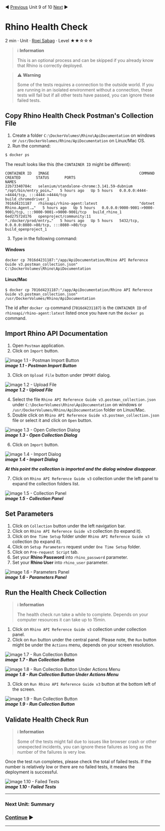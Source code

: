 :arrow_backward: [Previous](./08.SutDeployment.md) Unit 9 of 10 [Next](./10.Summary.md) :arrow_forward:

# Rhino Health Check
2 min · Unit · [Roei Sabag](https://www.linkedin.com/in/roei-sabag-247aa18/) · Level ★★☆☆☆

> :information_source: **Information**
> 
> This is an optional process and can be skipped if you already know that Rhino is correctly deployed.

> :warning: **Warning**
> 
> Some of the tests requires a connection to the outside world. If you are running in an isolated environment without a connection, these tests will fail but if all other tests have passed, you can ignore these failed tests.
  
## Copy Rhino Health Check Postman's Collection File
1. Create a folder `C:\DockerVolumes\Rhino\ApiDocumentation` on windows or `/usr/DockerVolumes/Rhino/ApiDocumentation` on Linux/Mac OS.
2. Run the command:  

```bash
$ docker ps
```  
The result looks like this (the `CONTAINER ID` might be different):  
```
CONTAINER ID   IMAGE                                         COMMAND                  CREATED       STATUS       PORTS                                                           NAMES
22b73340784c   selenium/standalone-chrome:3.141.59-dubnium   "/opt/bin/entry_poin…"   5 hours ago   Up 5 hours   0.0.0.0:4444->4444/tcp, :::4444->4444/tcp                       build_chromedriver_1
7016d4231187   rhinoapi/rhino-agent:latest                   "dotnet Rhino.Agent.…"   5 hours ago   Up 5 hours   0.0.0.0:9000-9001->9000-9001/tcp, :::9000-9001->9000-9001/tcp   build_rhino_1
6ed27572d176   openproject/community:11                      "./docker/prod/entry…"   5 hours ago   Up 5 hours   5432/tcp, 0.0.0.0:8080->80/tcp, :::8080->80/tcp                 build_openproject_1
```
3. Type in the following command:
#### Windows
```
docker cp 7016d4231187:"/app/ApiDocumentation/Rhino API Reference Guide v3.postman_collection.json" C:\DockerVolumes\Rhino\ApiDocumentation
```
#### Linux/Mac
```
$ docker cp 7016d4231187:"/app/ApiDocumentation/Rhino API Reference Guide v3.postman_collection.json" /usr/DockerVolumes/Rhino/ApiDocumentation
```

The id after `docker cp` command (`7016d4231187`) is the `CONTAINER ID` of `rhinoapi/rhino-agent:latest` listed once you have run the `docker ps` command.

## Import Rhino API Documentation
1. Open `Postman` application.
2. Click on `Import` button.  

![image 1.1 - Postman Import Button](./Images/m01u09_1.png)  
_**image 1.1 - Postman Import Button**_  

3. Click on `Upload File` button under `IMPORT` dialog.  

![image 1.2 - Upload File](./Images/m01u09_2.png)  
_**image 1.2 - Upload File**_  

4. Select the file `Rhino API Reference Guide v3.postman_collection.json` under `C:\DockerVolumes\Rhino\ApiDocumentation` on windows or `/usr/DockerVolumes/Rhino/ApiDocumentation` folder on Linux/Mac.
5. Double click on `Rhino API Reference Guide v3.postman_collection.json` file or select it and click on `Open` button.  

![image 1.3 - Open Collection Dialog](./Images/m01u09_3.png)  
_**image 1.3 - Open Collection Dialog**_  

6. Click on `Import` button.  
   
![image 1.4 - Import Dialog](./Images/m01u09_4.png)  
_**image 1.4 - Import Dialog**_  

_**At this point the collection is imported and the dialog window disappear**_.

7. Click on `Rhino API Reference Guide v3` collection under the left panel to expand the collection folders list.  
   
![image 1.5 - Collection Panel](./Images/m01u09_5.png)  
_**image 1.5 - Collection Panel**_ 

## Set Parameters
1. Click on `Collection` button under the left navigation bar.
2. Click on `Rhino API Reference Guide v3` collection (to expand it).
3. Click on `One Time Setup` folder under `Rhino API Reference Guide v3` collection (to expand it).
4. Click on `Setup Parameters` request under `One Time Setup` folder.
5. Click on `Pre-request Script` tab.
6. Set your **Rhino Password** into `rhino_password` parameter.
7. Set your **Rhino User** into `rhino_user` parameter.  
   
![image 1.6 - Parameters Panel](./Images/m01u09_6.png)  
_**image 1.6 - Parameters Panel**_  

## Run the Health Check Collection

> :information_source: **Information**
>
> The health check run take a while to complete. Depends on your computer resources it can take up to 15min.  

1. Click on `Rhino API Reference Guide v3` collection under collection panel.
2. Click on `Run` button under the central panel. Please note, the `Run` button might be under the `Actions` menu, depends on your screen resolution.  
   
![image 1.7 - Run Collection Button](./Images/m01u09_7.png)  
_**image 1.7 - Run Collection Button**_  

![image 1.8 - Run Collection Button Under Actions Menu](./Images/m01u09_8.png)  
_**image 1.8 - Run Collection Button Under Actions Menu**_  

3. Click on `Run Rhino API Reference Guide v3` button at the bottom left of the screen.

![image 1.9 - Run Collection Button](./Images/m01u09_9.png)  
_**image 1.9 - Run Collection Button**_  

## Validate Health Check Run
> :information_source: **Information**
> 
> Some of the tests might fail due to issues like browser crash or other unexpected incidents, you can ignore these failures as long as the number of the failures is very low.

Once the test run completes, please check the total of failed tests. If the number is relatively low or there are no failed tests, it means the deployment is successful.  

![image 1.10 - Failed Tests](./Images/m01u09_10.png)  
_**image 1.10 - Failed Tests**_  

---
### Next Unit: Summary
### [Continue](./10.Summary.md) :arrow_forward:
---